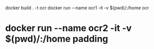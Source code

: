 docker build . -t ocr
docker run --name ocr1 -it -v $(pwd)/:/home ocr
# docker run --name ocr2 -it -v $(pwd)/:/home padding


<!-- response = requests.get('https://i.stack.imgur.com/J2ojU.png') 
img = Image.open(io.BytesIO(response.content))
text = pytesseract.image_to_string(img, lang='eng', config='--psm 7') -->
